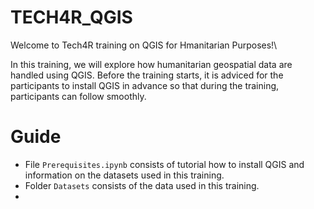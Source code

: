 # TECH4R_QGIS

Welcome to Tech4R training on QGIS for Hmanitarian Purposes!\

In this training, we will explore how humanitarian geospatial data are handled using QGIS. 
Before the training starts, it is adviced for the participants to install QGIS in advance so that during the training, participants can follow smoothly.

# Guide
* File `Prerequisites.ipynb` consists of tutorial how to install QGIS and information on the datasets used in this training.
* Folder `Datasets` consists of the data used in this training.
* 

